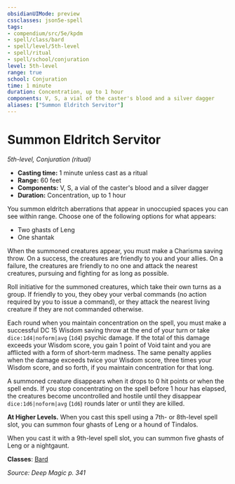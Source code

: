 ```yaml
---
obsidianUIMode: preview
cssclasses: json5e-spell
tags:
- compendium/src/5e/kpdm
- spell/class/bard
- spell/level/5th-level
- spell/ritual
- spell/school/conjuration
level: 5th-level
range: true
school: Conjuration
time: 1 minute
duration: Concentration, up to 1 hour
components: V, S, a vial of the caster's blood and a silver dagger
aliases: ["Summon Eldritch Servitor"]
---
```

# Summon Eldritch Servitor
*5th-level, Conjuration (ritual)*  

- **Casting time:** 1 minute unless cast as a ritual
- **Range:** 60 feet
- **Components:** V, S, a vial of the caster's blood and a silver dagger
- **Duration:** Concentration, up to 1 hour

You summon eldritch aberrations that appear in unoccupied spaces you can see within range. Choose one of the following options for what appears:

- Two ghasts of Leng  
- One shantak  

When the summoned creatures appear, you must make a Charisma saving throw. On a success, the creatures are friendly to you and your allies. On a failure, the creatures are friendly to no one and attack the nearest creatures, pursuing and fighting for as long as possible.

Roll initiative for the summoned creatures, which take their own turns as a group. If friendly to you, they obey your verbal commands (no action required by you to issue a command), or they attack the nearest living creature if they are not commanded otherwise.

Each round when you maintain concentration on the spell, you must make a successful DC 15 Wisdom saving throw at the end of your turn or take `dice:1d4|noform|avg` (`1d4`) psychic damage. If the total of this damage exceeds your Wisdom score, you gain 1 point of Void taint and you are afflicted with a form of short-term madness. The same penalty applies when the damage exceeds twice your Wisdom score, three times your Wisdom score, and so forth, if you maintain concentration for that long.

A summoned creature disappears when it drops to 0 hit points or when the spell ends. If you stop concentrating on the spell before 1 hour has elapsed, the creatures become uncontrolled and hostile until they disappear `dice:1d6|noform|avg` (`1d6`) rounds later or until they are killed.

**At Higher Levels.** When you cast this spell using a 7th- or 8th-level spell slot, you can summon four ghasts of Leng or a hound of Tindalos.

When you cast it with a 9th-level spell slot, you can summon five ghasts of Leng or a nightgaunt.

**Classes**: [Bard](list-spells-classes-bard)

*Source: Deep Magic p. 341*